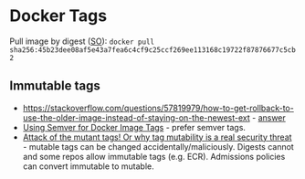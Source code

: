 # Docker Tags

Pull image by digest ([SO](https://stackoverflow.com/questions/59671793/pulling-docker-image-by-digest)): `docker pull sha256:45b23dee08af5e43a7fea6c4cf9c25ccf269ee113168c19722f87876677c5cb2`

## Immutable tags

* <https://stackoverflow.com/questions/57819979/how-to-get-rollback-to-use-the-older-image-instead-of-staying-on-the-newest-ext> - [answer](https://stackoverflow.com/a/57932275/125246)
* [Using Semver for Docker Image Tags](https://medium.com/@mccode/using-semantic-versioning-for-docker-image-tags-dfde8be06699) - prefer semver tags.
* [Attack of the mutant tags! Or why tag mutability is a real security threat](https://sysdig.com/blog/toctou-tag-mutability/) - mutable tags can be changed accidentally/maliciously.   Digests cannot and some repos allow immutable tags (e.g. ECR).  Admissions policies can convert immutable to mutable.